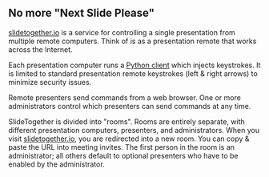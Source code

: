 ## No more "Next Slide Please"

[slidetogether.io](https://slidetogether.io/) is a service for controlling a single presentation from multiple remote computers. Think of is as a presentation remote that works across the Internet.

Each presentation computer runs a [Python client](present/present.py) which injects keystrokes. It is limited to standard presentation remote keystrokes (left & right arrows) to minimize security issues.

Remote presenters send commands from a web browser. One or more administrators control which presenters can send commands at any time.

SlideTogether is divided into "rooms". Rooms are entirely separate, with different presentation computers, presenters, and administrators. When you visit [slidetogether.io](https://slidetogether.io/), you are redirected into a new room. You can copy & paste the URL into meeting invites. The first person in the room is an administrator; all others default to optional presenters who have to be enabled by the administrator.
